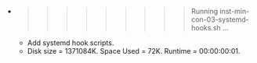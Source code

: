 * >>>>>>>>> Running inst-min-con-03-systemd-hooks.sh ...
  * Add systemd hook scripts.
  * Disk size = 1371084K. Space Used = 72K. Runtime = 00:00:00:01.
